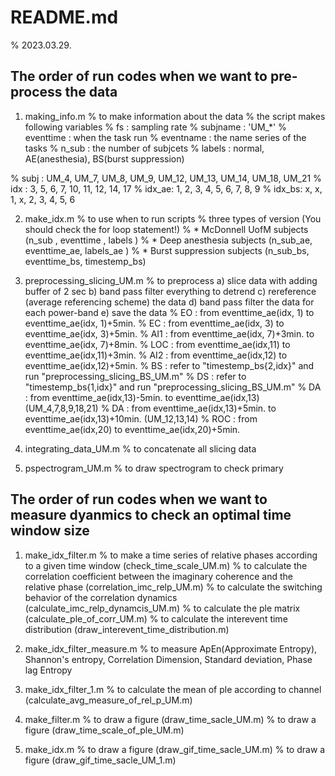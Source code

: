 # README.md
% 2023.03.29.

## The order of run codes when we want to pre-process the data

1. making_info.m              % to make information about the data
% the script makes following variables
% fs : sampling rate
% subjname : 'UM_*'
% eventtime : when the task run
% eventname : the name series of the tasks
% n_sub : the number of subjcets
% labels : normal, AE(anesthesia), BS(burst suppression)

% subj  : UM_4, UM_7, UM_8, UM_9, UM_12, UM_13, UM_14, UM_18, UM_21
% idx   :    3,    5,    6,    7,    10,    11,    12,    14,    17
% idx_ae:    1,    2,    3,    4,     5,     6,     7,     8,     9
% idx_bs:    x,    x,    1,    x,     2,     3,     4,     5,     6

2. make_idx.m                     % to use when to run scripts
% three types of version (You should check the for loop statement!)
% * McDonnell UofM    subjects (n_sub   , eventtime   , labels      )
% * Deep anesthesia   subjects (n_sub_ae, eventtime_ae, labels_ae   )
% * Burst suppression subjects (n_sub_bs, eventtime_bs, timestemp_bs)

3. preprocessing_slicing_UM.m % to preprocess
  a) slice data with adding buffer of 2 sec
  b) band pass filter everything to detrend
  c) rereference (average referencing scheme) the data
  d) band pass filter the data for each power-band
  e) save the data
% EO  : from eventtime_ae(idx, 1) to eventtime_ae(idx, 1)+5min.
% EC  : from eventtime_ae(idx, 3) to eventtime_ae(idx, 3)+5min.
% AI1 : from eventtime_ae(idx, 7)+3min. to eventtime_ae(idx, 7)+8min.
% LOC : from eventtime_ae(idx,11) to eventtime_ae(idx,11)+3min.
% AI2 : from eventtime_ae(idx,12) to eventtime_ae(idx,12)+5min.
% BS  : refer to "timestemp_bs{2,idx}" and run "preprocessing_slicing_BS_UM.m"
% DS  : refer to "timestemp_bs{1,idx}" and run "preprocessing_slicing_BS_UM.m"
% DA  : from eventtime_ae(idx,13)-5min. to eventtime_ae(idx,13)   (UM_4,7,8,9,18,21)
% DA  : from eventtime_ae(idx,13)+5min. to eventtime_ae(idx,13)+10min. (UM_12,13,14)
% ROC : from eventtime_ae(idx,20) to eventtime_ae(idx,20)+5min.

4. integrating_data_UM.m      % to concatenate all slicing data
5. pspectrogram_UM.m          % to draw spectrogram to check primary


## The order of run codes when we want to measure dyanmics to check an optimal time window size
1. make_idx_filter.m          % to make a time series of relative phases according to a given time window (check_time_scale_UM.m)
                              % to calculate the correlation coefficient between the imaginary coherence and the relative phase (correlation_imc_relp_UM.m)
                              % to calculate the switching behavior of the correlation dynamics (calculate_imc_relp_dynamcis_UM.m)
                              % to calculate the ple matrix (calculate_ple_of_corr_UM.m)
                              % to calculate the interevent time distribution (draw_interevent_time_distribution.m)

2. make_idx_filter_measure.m  % to measure ApEn(Approximate Entropy), Shannon's entropy, Correlation Dimension, Standard deviation, Phase lag Entropy

3. make_idx_filter_1.m        % to calculate the mean of ple according to channel (calculate_avg_measure_of_rel_p_UM.m)


4. make_filter.m              % to draw a figure (draw_time_sacle_UM.m)
                              % to draw a figure (draw_time_scale_of_ple_UM.m)
5. make_idx.m                 % to draw a figure (draw_gif_time_sacle_UM.m)
                              % to draw a figure (draw_gif_time_sacle_UM_1.m)
